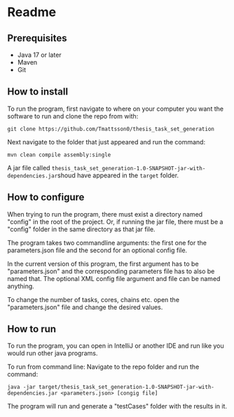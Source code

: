 # Readme

## Prerequisites 
- Java 17 or later
- Maven
- Git

## How to install
To run the program, first navigate to where on your computer you want the software to run and clone the repo from with:

`git clone https://github.com/Tmattsson0/thesis_task_set_generation`

Next navigate to the folder that just appeared and run the command:

`mvn clean compile assembly:single`

A jar file called `thesis_task_set_generation-1.0-SNAPSHOT-jar-with-dependencies.jar`shoud have appeared in the `target` folder.

## How to configure

When trying to run the program, there must exist a directory named "config" in the root of the project. Or, if running the jar file, there must be a "config" folder in the same directory as that jar file.

The program takes two commandline arguments: the first one for the parameters.json file and the second for an optional config file.

In the current version of this program, the first argument has to be "parameters.json" and the corresponding parameters file has to also be named that. The optional XML config file argument and file can be named anything.

To change the number of tasks, cores, chains etc. open the "parameters.json" file and change the desired values. 

## How to run

To run the program, you can open in IntelliJ or another IDE and run like you would run other java programs.

To run from command line: Navigate to the repo folder and run the command:

`java -jar target/thesis_task_set_generation-1.0-SNAPSHOT-jar-with-dependencies.jar <parameters.json> [congig file]`

The program will run and generate a "testCases" folder with the results in it.
